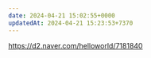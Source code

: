 ```yaml
---
date: 2024-04-21 15:02:55+0000
updatedAt: 2024-04-21 15:23:53+7370
---
```

https://d2.naver.com/helloworld/7181840